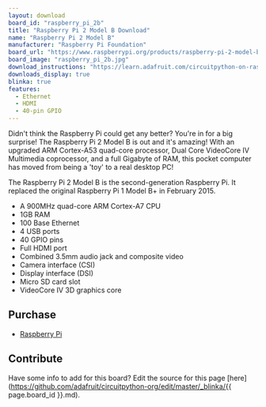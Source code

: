 ```yaml
---
layout: download
board_id: "raspberry_pi_2b"
title: "Raspberry Pi 2 Model B Download"
name: "Raspberry Pi 2 Model B"
manufacturer: "Raspberry Pi Foundation"
board_url: "https://www.raspberrypi.org/products/raspberry-pi-2-model-b/"
board_image: "raspberry_pi_2b.jpg"
download_instructions: "https://learn.adafruit.com/circuitpython-on-raspberrypi-linux/installing-circuitpython-on-raspberry-pi"
downloads_display: true
blinka: true
features:
  - Ethernet
  - HDMI
  - 40-pin GPIO
---
```


Didn't think the Raspberry Pi could get any better? You're in for a big surprise! The Raspberry Pi 2 Model B is out and it's amazing! With an upgraded ARM Cortex-A53 quad-core processor, Dual Core VideoCore IV Multimedia coprocessor, and a full Gigabyte of RAM, this pocket computer has moved from being a 'toy' to a real desktop PC!

The Raspberry Pi 2 Model B is the second-generation Raspberry Pi. It replaced the original Raspberry Pi 1 Model B+ in February 2015.

- A 900MHz quad-core ARM Cortex-A7 CPU
- 1GB RAM
- 100 Base Ethernet
- 4 USB ports
- 40 GPIO pins
- Full HDMI port
- Combined 3.5mm audio jack and composite video
- Camera interface (CSI)
- Display interface (DSI)
- Micro SD card slot
- VideoCore IV 3D graphics core

## Purchase
* [Raspberry Pi](https://www.raspberrypi.org/products/raspberry-pi-2-model-b/)

## Contribute

Have some info to add for this board? Edit the source for this page [here](https://github.com/adafruit/circuitpython-org/edit/master/_blinka/{{ page.board_id }}.md).
